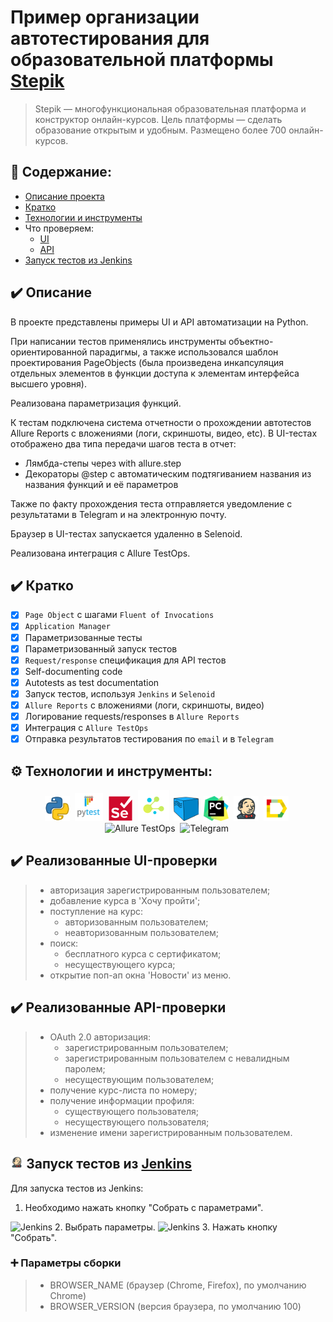# Пример организации автотестирования для образовательной платформы <a target="_blank" href="https://stepik.org/">Stepik</a>
> Stepik — многофункциональная образовательная платформа и конструктор
онлайн-курсов. Цель платформы — сделать образование открытым и удобным.
Размещено более 700 онлайн-курсов.

## :open_book: Содержание:
- [Описание проекта](#heavy_check_mark-описание)
- [Кратко](#heavy_check_mark-кратко)
- [Технологии и инструменты](#gear-технологии-и-инструменты)
- Что проверяем:
  - [UI](#heavy_check_mark-реализованные-ui-проверки)
  - [API](#heavy_check_mark-реализованные-api-проверки)
- [Запуск тестов из Jenkins](#-запуск-тестов-из-jenkins)

## :heavy_check_mark: Описание
В проекте представлены примеры UI и API автоматизации на Python. 
<p>При написании тестов применялись инструменты объектно-ориентированной парадигмы, а также использовался шаблон 
проектирования PageObjects (была произведена инкапсуляция отдельных элементов в функции доступа к элементам 
интерфейса высшего уровня).
<p>Реализована параметризация функций.
<p>К тестам подключена система отчетности о прохождении автотестов Allure Reports с вложениями (логи, скриншоты, видео, etc). 
В UI-тестах отображено два типа передачи шагов теста в отчет:
 
- Лямбда-степы через with allure.step
- Декораторы @step с автоматическим подтягиванием названия из названия функций и её параметров

<p>Также по факту прохождения теста отправляется уведомление с результатами в Telegram и на электронную почту.
<p>Браузер в UI-тестах запускается удаленно в Selenoid.
<p>Реализована интеграция с Allure TestOps.

## :heavy_check_mark: Кратко
- [x] `Page Object` с шагами `Fluent of Invocations`
- [x] `Application Manager`
- [x] Параметризованные тесты
- [x] Параметризованный запуск тестов
- [x] `Request/response` спецификация для API тестов
- [x] Self-documenting code
- [x] Autotests as test documentation
- [x] Запуск тестов, используя `Jenkins` и `Selenoid`
- [x] `Allure Reports` с вложениями (логи, скриншоты, видео)
- [x] Логирование requests/responses в `Allure Reports`
- [x] Интеграция с `Allure TestOps`
- [x] Отправка результатов тестирования по `email` и в `Telegram`

## :gear: Технологии и инструменты:

<div align="center">
  <img src="https://github.com/Yunaika/yunaika/blob/main/img/logos/python.webp" title="Python" alt="Python" width="40" height="40"/>&nbsp;
  <img src="https://github.com/Yunaika/yunaika/blob/main/img/logos/pytest.png" title="Pytest" alt="Pytest" width="45" height="45"/>&nbsp; 
  <img src="https://github.com/Yunaika/yunaika/blob/main/img/logos/selenium-original.svg" title="Selenium" alt="Selenium" width="40" height="40"/>&nbsp;  
  <img src="https://github.com/Yunaika/yunaika/blob/main/img/logos/selene.png" title="Selene" alt="Selene" width="50" height="50"/>&nbsp;
  <img src="https://github.com/Yunaika/yunaika/blob/main/img/logos/selenoid.png" title="Selenoid" alt="Selenoid" width="40" height="40"/>&nbsp;  
  <img src="https://github.com/Yunaika/yunaika/blob/main/img/logos/pycharm.png" title="PyCharm" alt="PyCharm" width="40" height="40"/>&nbsp;    
  <img src="https://github.com/Yunaika/yunaika/blob/main/img/logos/jenkins.png" title="Jenkins" alt="Jenkins" width="40" height="40"/>&nbsp;
  <img src="https://github.com/Yunaika/yunaika/blob/main/img/logos/Allure.svg" title="Allure Report" alt="Allure Report" width="40" height="40"/>&nbsp;
  <img src="https://fs.getcourse.ru/fileservice/file/download/a/159627/sc/333/h/32108dd5b6c9c9c3cf4220fe6b2cc7fc.svg" title="Allure TestOps" alt="Allure TestOps" width="40" height="40"/>&nbsp;
  <img src="https://github.com/Yunaika/yunaika/blob/main/img/logos/Telegram.svg" title="Telegram" alt="Telegram" width="40" height="40"/>&nbsp;
</div>

## :heavy_check_mark: Реализованные UI-проверки

> - авторизация зарегистрированным пользователем;
> - добавление курса в 'Хочу пройти';
> - поступление на курс:
>   - авторизованным пользователем;
>   - неавторизованным пользователем;
> - поиск:
>   - бесплатного курса с сертификатом;
>   - несуществующего курса;
> - открытие поп-ап окна 'Новости' из меню.

## :heavy_check_mark: Реализованные API-проверки

> - OAuth 2.0 авторизация:
>   - зарегистрированным пользователем;
>   - зарегистрированным пользователем с невалидным паролем;
>   - несуществующим пользователем;
> - получение курс-листа по номеру;
> - получение информации профиля:
>   - существующего пользователя;
>   - несуществующего пользователя;
> - изменение имени зарегистрированным пользователем.

## <img width="4%" title="Jenkins" src="https://github.com/Yunaika/yunaika/blob/main/img/logos/jenkins.png"> Запуск тестов из [Jenkins](https://jenkins.autotests.cloud/job/juliamur_python_autotests_stepik_diplom/)

Для запуска тестов из Jenkins:
1. Необходимо нажать кнопку "Собрать с параметрами".
<img src="img/screen/Screenshot_7.jpg" alt="Jenkins"/>
2. Выбрать параметры.
<img src="img/screen/Screenshot_8.jpg" alt="Jenkins"/>
3. Нажать кнопку "Собрать".

### :heavy_plus_sign: Параметры сборки

> - BROWSER_NAME (браузер (Chrome, Firefox), по умолчанию Chrome)
> - BROWSER_VERSION (версия браузера, по умолчанию 100)
